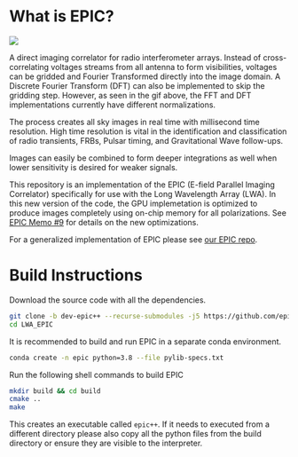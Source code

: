 # What is EPIC?
![](https://github.com/epic-astronomy/LWA_EPIC/raw/main/image_compare.gif)

A direct imaging correlator for radio interferometer arrays. Instead of cross-correlating voltages streams from all antenna to form visibilities, voltages can be gridded and Fourier Transformed directly into the image domain. A Discrete Fourier Transform (DFT) can also be implemented to skip the gridding step.
However, as seen in the gif above, the FFT and DFT implementations currently have different normalizations.

The process creates all sky images in real time with millisecond time resolution. High time resolution is vital in the identification and classification of radio transients, FRBs, Pulsar timing, and Gravitational Wave follow-ups.

Images can easily be combined to form deeper integrations as well when lower sensitivity is desired for weaker signals.

This repository is an implementation of the EPIC (E-field Parallel Imaging Correlator) specifically for use with the Long Wavelength Array (LWA). In this new version of the code, the GPU implemetation is optimized to produce images completely using on-chip memory for all polarizations. See [EPIC Memo #9](https://github.com/epic-astronomy/Memos/blob/temp/dx_optimizations/PDFs/009_EPIC_Code_Optimizations.md) for details on the new optimizations.

For a generalized implementation of EPIC please see [our EPIC repo](https://github.com/epic-astronomy/EPIC).


# Build Instructions
Download the source code with all the dependencies. 
```bash
git clone -b dev-epic++ --recurse-submodules -j5 https://github.com/epic-astronomy/LWA_EPIC.git
cd LWA_EPIC
```

It is recommended to build and run EPIC in a separate conda environment. 
```bash
conda create -n epic python=3.8 --file pylib-specs.txt
```

Run the following shell commands to build EPIC
```bash
mkdir build && cd build
cmake ..
make
```

This creates an executable called `epic++`. If it needs to executed from a different directory please also copy all the python files from the build directory or ensure they are visible to the interpreter.